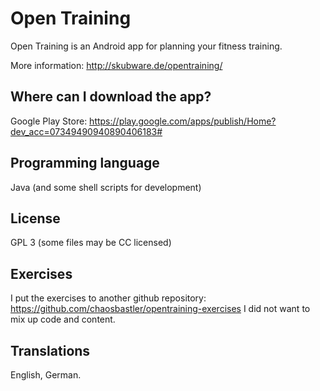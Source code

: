 Open Training
=============

Open Training is an Android app for planning your fitness training.

More information:
http://skubware.de/opentraining/

Where can I download the app?
-----------------------------
Google Play Store: https://play.google.com/apps/publish/Home?dev_acc=07349490940890406183#

Programming language
--------------------
Java (and some shell scripts for development)

License
-------
GPL 3 (some files may be CC licensed)

Exercises
---------
I put the exercises to another github repository: https://github.com/chaosbastler/opentraining-exercises
I did not want to mix up code and content.

Translations
------------
English, German.